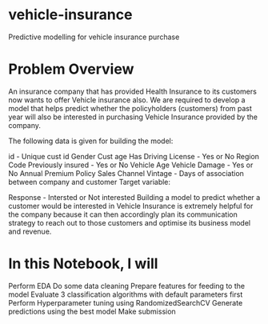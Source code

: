 # vehicle-insurance
Predictive modelling for vehicle insurance purchase

# Problem Overview
An insurance company that has provided Health Insurance to its customers now wants to offer Vehicle insurance also. We are required to develop a model that helps predict whether the policyholders (customers) from past year will also be interested in purchasing Vehicle Insurance provided by the company.

The following data is given for building the model:

id - Unique cust id
Gender
Cust age
Has Driving License - Yes or No
Region Code
Previously insured - Yes or No
Vehicle Age
Vehicle Damage - Yes or No
Annual Premium
Policy Sales Channel
Vintage - Days of association between company and customer
Target variable:

Response - Intersted or Not interested
Building a model to predict whether a customer would be interested in Vehicle Insurance is extremely helpful for the company because it can then accordingly plan its communication strategy to reach out to those customers and optimise its business model and revenue.

# In this Notebook, I will

Perform EDA
Do some data cleaning
Prepare features for feeding to the model
Evaluate 3 classification algorithms with default parameters first
Perform Hyperparameter tuning using RandomizedSearchCV
Generate predictions using the best model
Make submission

